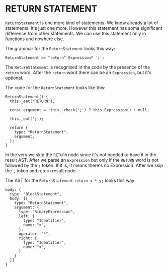 # RETURN STATEMENT

`ReturnStatement` is one more kind of statements. We know already a lot of statements. It's just one more. However this statement has some significant difference from other statements. We can use this statement only in functions and nowhere else.

The grammar for the `ReturnStatement` looks this way:

```
ReturnStatement => "return" Expression? `;`;
```

The `ReturnStatement` is recognised in the code by the presence of the `return` word. After the `return` word there can be an `Expression`, but it's optional.

The code for the `ReturnStatement` looks like this:

```
ReturnStatement() {
  this._eat('RETURN');

  const argument = !this._check(';') ? this.Expression() : null;  

  this._eat(';');

  return {
    type: "ReturnStatement",
    argument,
  };  
}
```

In the very we skip the `RETURN` node since it's not needed to have it in the result AST. After we parse an `Expression` but only if the `RETURN` word is not followed by the `;` token. If it is, it means there's no Expression. After we skip the `;` token and return result node.

The AST for the `ReturnStatement` `return x * y;` looks this way:

```
body: {
  type: "BlockStatement",
  body: [{
    type: "ReturnStatement",        
    argument: {          
      type: "BinaryExpression",       
      left: {            
        type: "Identifier",             
        name: "x",       
      },                 
      operator: "*",
      right: {
        type: "Identifier",             
        name: "x",
      }
    }
  }]
}
```
